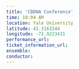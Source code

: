 ```yaml
---
title: 'CBDNA Conference'
time: 10:04 AM
location: Yale University
latitude: 41.3163244
longitude: -72.9223431
performance_url: 
ticket_information_url: 
ensemble: 
conductor: 
---
```

